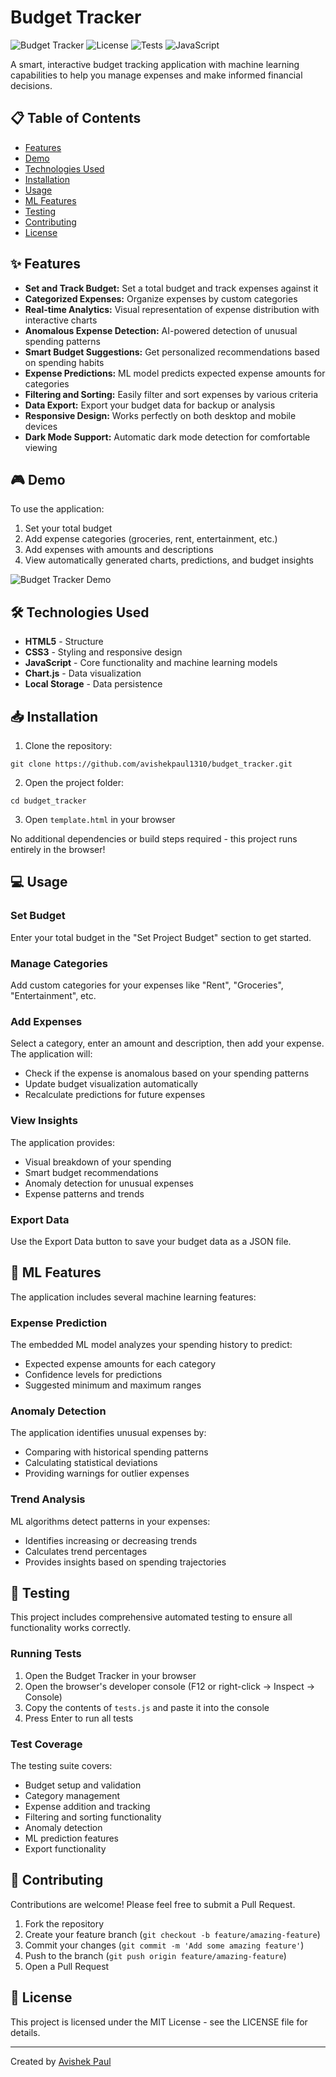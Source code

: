 # Budget Tracker

![Budget Tracker](https://img.shields.io/badge/version-1.0.0-blue)
![License](https://img.shields.io/badge/license-MIT-green)
![Tests](https://img.shields.io/badge/tests-passing-brightgreen)
![JavaScript](https://img.shields.io/badge/javascript-ES6-yellow)

A smart, interactive budget tracking application with machine learning capabilities to help you manage expenses and make informed financial decisions.

## 📋 Table of Contents

- [Features](#-features)
- [Demo](#-demo)
- [Technologies Used](#-technologies-used)
- [Installation](#-installation)
- [Usage](#-usage)
- [ML Features](#-ml-features)
- [Testing](#-testing)
- [Contributing](#-contributing)
- [License](#-license)

## ✨ Features

- **Set and Track Budget:** Set a total budget and track expenses against it
- **Categorized Expenses:** Organize expenses by custom categories
- **Real-time Analytics:** Visual representation of expense distribution with interactive charts
- **Anomalous Expense Detection:** AI-powered detection of unusual spending patterns
- **Smart Budget Suggestions:** Get personalized recommendations based on spending habits
- **Expense Predictions:** ML model predicts expected expense amounts for categories
- **Filtering and Sorting:** Easily filter and sort expenses by various criteria
- **Data Export:** Export your budget data for backup or analysis
- **Responsive Design:** Works perfectly on both desktop and mobile devices
- **Dark Mode Support:** Automatic dark mode detection for comfortable viewing

## 🎮 Demo

To use the application:

1. Set your total budget
2. Add expense categories (groceries, rent, entertainment, etc.)
3. Add expenses with amounts and descriptions
4. View automatically generated charts, predictions, and budget insights

![Budget Tracker Demo](https://via.placeholder.com/800x450?text=Budget+Tracker+Demo)

## 🛠️ Technologies Used

- **HTML5** - Structure
- **CSS3** - Styling and responsive design
- **JavaScript** - Core functionality and machine learning models
- **Chart.js** - Data visualization
- **Local Storage** - Data persistence

## 📥 Installation

1. Clone the repository:
```
git clone https://github.com/avishekpaul1310/budget_tracker.git
```

2. Open the project folder:
```
cd budget_tracker
```

3. Open `template.html` in your browser

No additional dependencies or build steps required - this project runs entirely in the browser!

## 💻 Usage

### Set Budget

Enter your total budget in the "Set Project Budget" section to get started.

### Manage Categories

Add custom categories for your expenses like "Rent", "Groceries", "Entertainment", etc.

### Add Expenses

Select a category, enter an amount and description, then add your expense. The application will:
- Check if the expense is anomalous based on your spending patterns
- Update budget visualization automatically
- Recalculate predictions for future expenses

### View Insights

The application provides:
- Visual breakdown of your spending
- Smart budget recommendations
- Anomaly detection for unusual expenses
- Expense patterns and trends

### Export Data

Use the Export Data button to save your budget data as a JSON file.

## 🧠 ML Features

The application includes several machine learning features:

### Expense Prediction

The embedded ML model analyzes your spending history to predict:
- Expected expense amounts for each category
- Confidence levels for predictions
- Suggested minimum and maximum ranges

### Anomaly Detection

The application identifies unusual expenses by:
- Comparing with historical spending patterns
- Calculating statistical deviations
- Providing warnings for outlier expenses

### Trend Analysis

ML algorithms detect patterns in your expenses:
- Identifies increasing or decreasing trends
- Calculates trend percentages
- Provides insights based on spending trajectories

## 🧪 Testing

This project includes comprehensive automated testing to ensure all functionality works correctly.

### Running Tests

1. Open the Budget Tracker in your browser
2. Open the browser's developer console (F12 or right-click → Inspect → Console)
3. Copy the contents of `tests.js` and paste it into the console
4. Press Enter to run all tests

### Test Coverage

The testing suite covers:
- Budget setup and validation
- Category management
- Expense addition and tracking
- Filtering and sorting functionality
- Anomaly detection
- ML prediction features
- Export functionality

## 👥 Contributing

Contributions are welcome! Please feel free to submit a Pull Request.

1. Fork the repository
2. Create your feature branch (`git checkout -b feature/amazing-feature`)
3. Commit your changes (`git commit -m 'Add some amazing feature'`)
4. Push to the branch (`git push origin feature/amazing-feature`)
5. Open a Pull Request

## 📄 License

This project is licensed under the MIT License - see the LICENSE file for details.

---

Created by [Avishek Paul](https://github.com/avishekpaul1310)
